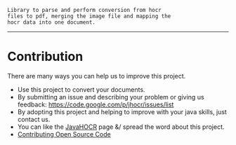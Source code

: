 
```
Library to parse and perform conversion from hocr
files to pdf, merging the image file and mapping the
hocr data into one document.
```

---



# Contribution #

There are many ways you can help us to improve this project.

  * Use this project to convert your documents.
  * By submitting an issue and describing your problem or giving us feedback: https://code.google.com/p/jhocr/issues/list
  * By adopting this project and helping to improve with your java skills, just contact us.
  * You can like the [JavaHOCR](JavaHOCR.md) page &/ spread the word about this project.
  * [Contributing Open Source Code](http://code.google.com/p/support/wiki/GettingStarted#Contributing_Open_Source_Code)
